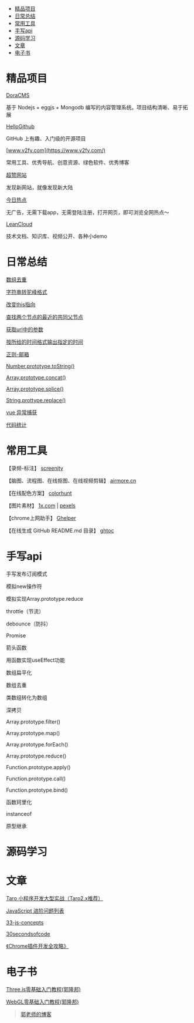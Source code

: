* [精品项目](#精品项目)
* [日常总结](#日常总结)
* [常用工具](#常用工具)
* [手写api](#手写api)
* [源码学习](#源码学习)
* [文章](#文章)
* [电子书](#电子书)

# 精品项目

[DoraCMS](https://github.com/doramart/DoraCMS)

基于 Nodejs + eggjs + Mongodb 编写的内容管理系统。项目结构清晰、易于拓展

[HelloGithub](https://github.com/521xueweihan/HelloGitHub)

GitHub 上有趣、入门级的开源项目

[www.v2fy.com](https://www.v2fy.com/)

常用工具、优秀导航、创意资源、绿色软件、优秀博客

[超赞网站](https://github.com/zhaoolee/SuperWeb)

发现新网站，就像发现新大陆

[今日热点](https://tophub.today/)

无广告，无需下载app，无需登陆注册，打开网页，即可浏览全网热点～

[LeanCloud](https://leancloud.cn/docs/index.html)

技术文档、知识库、视频公开、各种小demo

# 日常总结

[数组去重](docs/Code/README.md#数组去重)

[字符串转驼峰格式](docs/Code/README.md#字符串转驼峰格式)

[改变this指向](docs/Code/README.md#改变this指向)

[查找两个节点的最近的共同父节点](docs/Code/README.md#查找两个节点的最近的共同父节点)

[获取url中的参数](docs/Code/README.md#获取url中的参数)

[按所给的时间格式输出指定的时间](docs/Code/README.md#按所给的时间格式输出指定的时间)

[正则-邮箱](docs/RegEx/README.md#isAvailableEmail)

[Number.prototype.toString()](docs/Code/number_tostring.md)

[Array.prototype.concat()](docs/Code/array_concat.md)

[Array.prototype.splice()](docs/Code/array_splice.md)

[String.prottype.replace()](docs/Code/string_replace.md)

[vue 异常捕获](docs/Vue/errorHander.md)

[代码统计](docs/Code/code_counter.md)

# 常用工具

【录频-标注】
[screenity](https://github.com/alyssaxuu/screenity)

【脑图、流程图、在线抠图、在线视频剪辑】
[airmore.cn](https://airmore.cn)

【在线配色方案】
[colorhunt](https://colorhunt.co/)

【图片素材】
[1x.com](https://1x.com/photos)
|
[pexels](https://www.pexels.com)

【chrome上网助手】
[Ghelper](http://googlehelper.net/)

【在线生成 GitHub README.md 目录】
[ghtoc](https://sleepeatcode.com/ghtoc)


# 手写api

手写发布订阅模式

模拟new操作符

模拟实现Array.prototype.reduce

throttle（节流）

debounce（防抖）

Promise

箭头函数

用函数实现useEffect功能

数组扁平化

数组去重

类数组转化为数组

深拷贝

Array.prototype.filter()

Array.prototype.map()

Array.prototype.forEach()

Array.prototype.reduce()

Function.prototype.apply()

Function.prototype.call()

Function.prototype.bind()

函数珂里化

instanceof

原型继承

# 源码学习

# 文章

[Taro 小程序开发大型实战（Taro2.x推荐）](https://mp.weixin.qq.com/s/psaWuq6MzwJwXdkhoga0Ag)

[JavaScript 进阶问题列表](https://github.com/lydiahallie/javascript-questions)

[33-js-concepts](https://github.com/stephentian/33-js-concepts)

[30secondsofcode](https://www.30secondsofcode.org/)

[《Chrome插件开发全攻略》](https://github.com/sxei/chrome-plugin-demo)

# 电子书

[Three.js零基础入门教程(郭隆邦)](http://www.yanhuangxueyuan.com/Three.js/)

[WebGL零基础入门教程(郭隆邦)](http://www.yanhuangxueyuan.com/WebGL/)

> [郭老师的博客](http://www.yanhuangxueyuan.com/)

